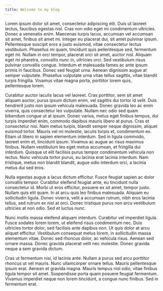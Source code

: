 ```yaml
---
title: Welcome to my blog
---
```


Lorem ipsum dolor sit amet, consectetur adipiscing elit. Duis ut laoreet lectus, faucibus egestas nisl. Cras non odio eget mi condimentum ultricies. Donec a venenatis enim. Maecenas turpis lacus, accumsan vel accumsan sit amet, finibus sit amet mi. Integer eu placerat dui, sit amet pulvinar ipsum. Pellentesque suscipit eros a justo euismod, vitae consectetur lectus vestibulum. Phasellus mi quam, tincidunt quis pellentesque sed, fermentum eget mi. Nullam in orci tempor, placerat orci sit amet, auctor nisl. Aliquam eget mi pharetra, convallis nunc in, ultricies orci. Sed vestibulum risus pulvinar convallis congue. Interdum et malesuada fames ac ante ipsum primis in faucibus. Donec sed feugiat urna. Aenean dignissim augue at semper vulputate. Phasellus vulputate urna vitae tellus sagittis, vitae blandit turpis fringilla. Vivamus vitae magna porta, porttitor lorem quis, pellentesque lorem.

Curabitur auctor iaculis lacus vel laoreet. Cras porttitor, sem sit amet aliquam auctor, purus ipsum dictum enim, vel sagittis dui tortor id velit. Duis hendrerit justo non ipsum vehicula malesuada. Donec gravida leo ac enim viverra, quis consectetur leo vulputate. Nullam nec odio sed quam bibendum congue ut at ipsum. Donec varius, metus eget finibus tempus, dui turpis imperdiet enim, commodo dapibus mauris libero at purus. Cras et consectetur nisi. Nam metus turpis, blandit semper neque dignissim, aliquet euismod tortor. Mauris vel mi molestie, iaculis turpis et, condimentum ex. Etiam ut libero in sapien elementum interdum. Sed in ligula commodo, laoreet enim et, tincidunt ipsum. Vivamus ac augue ac risus maximus finibus. Nullam vestibulum leo eget metus accumsan, et fringilla dui interdum. Quisque ut elit facilisis purus tempor condimentum vehicula non lectus. Nunc vehicula tortor purus, eu lacinia erat lacinia interdum. Nam tristique, metus non blandit blandit, augue odio interdum orci, a lacinia metus dui sed eros.

Nulla egestas augue a lacus dictum efficitur. Fusce feugiat sapien ac dolor convallis tempor. Curabitur eleifend feugiat ante, eu tincidunt nulla consectetur id. Morbi ut eros efficitur, posuere ex sit amet, tempor justo. Nullam quis elit quam. In at arcu quis leo finibus malesuada. Aliquam eu sollicitudin ligula. Donec viverra, velit a accumsan rutrum, nibh eros lacinia tellus, sed rutrum ex nisl at orci. Donec tristique purus non arcu vestibulum ultricies at non odio. Sed et luctus nunc.

Nunc mollis massa eleifend aliquam interdum. Curabitur vel imperdiet ligula. Fusce sodales lorem lorem, ut eleifend risus condimentum nec. Duis ultricies tortor dolor, sed facilisis ante dapibus non. Ut quis dolor at arcu aliquet efficitur. Vestibulum consequat metus lorem, in sollicitudin massa elementum vitae. Donec sed rhoncus dolor, ac vehicula risus. Aenean sed ornare massa. Donec gravida placerat velit nec molestie. Donec gravida neque a sem gravida dictum.

Cras ut fermentum nisi, id lacinia ante. Nullam a purus sed arcu porttitor rhoncus ut vel mauris. Nunc ullamcorper ornare tellus. Mauris pellentesque ipsum erat. Aenean et gravida magna. Mauris tempus nisl odio, vitae finibus ligula tempor sit amet. Suspendisse porta quam posuere feugiat fermentum. Vivamus imperdiet neque non lorem tincidunt, a congue nunc finibus. Sed in fermentum erat.
